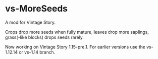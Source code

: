 # vs-MoreSeeds
A mod for Vintage Story.

Crops drop more seeds when fully mature, leaves drop more saplings, grass(-like blocks) drops seeds rarely.

Now working on Vintage Story 1.15-pre.1.  For earlier versions use the vs-1.12.14 or vs-1.14 branch.

